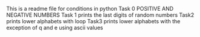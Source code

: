 This is a readme file for conditions in python
Task 0 POSITIVE AND NEGATIVE NUMBERS
Task 1 prints the last digits of random numbers
Task2 prints lower alphabets with loop
Task3 prints lower alphabets with the exception of q and e using ascii values
